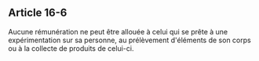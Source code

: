 Article 16-6
----
Aucune rémunération ne peut être allouée à celui qui se prête à une
expérimentation sur sa personne, au prélèvement d'éléments de son corps ou à la
collecte de produits de celui-ci.
